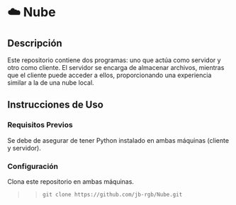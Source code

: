 # ☁️ Nube

## Descripción

Este repositorio contiene dos programas: uno que actúa como servidor y otro como cliente. El servidor se encarga de almacenar archivos, mientras que el cliente puede acceder a ellos, proporcionando una experiencia similar a la de una nube local.

## Instrucciones de Uso

### Requisitos Previos

Se debe de asegurar de tener Python instalado en ambas máquinas (cliente y servidor).

### Configuración

Clona este repositorio en ambas máquinas.

 >>`git clone https://github.com/jb-rgb/Nube.git`

 